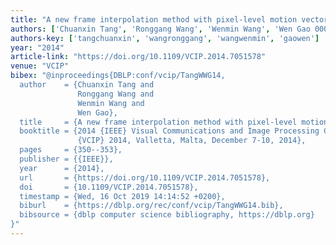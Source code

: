 ```yaml
---
title: "A new frame interpolation method with pixel-level motion vector field"
authors: ['Chuanxin Tang', 'Ronggang Wang', 'Wenmin Wang', 'Wen Gao 0001']
authors-key: ['tangchuanxin', 'wangronggang', 'wangwenmin', 'gaowen']
year: "2014"
article-link: "https://doi.org/10.1109/VCIP.2014.7051578"
venue: "VCIP"
bibex: "@inproceedings{DBLP:conf/vcip/TangWWG14,
  author    = {Chuanxin Tang and
               Ronggang Wang and
               Wenmin Wang and
               Wen Gao},
  title     = {A new frame interpolation method with pixel-level motion vector field},
  booktitle = {2014 {IEEE} Visual Communications and Image Processing Conference,
               {VCIP} 2014, Valletta, Malta, December 7-10, 2014},
  pages     = {350--353},
  publisher = {{IEEE}},
  year      = {2014},
  url       = {https://doi.org/10.1109/VCIP.2014.7051578},
  doi       = {10.1109/VCIP.2014.7051578},
  timestamp = {Wed, 16 Oct 2019 14:14:52 +0200},
  biburl    = {https://dblp.org/rec/conf/vcip/TangWWG14.bib},
  bibsource = {dblp computer science bibliography, https://dblp.org}
}"
---
```

